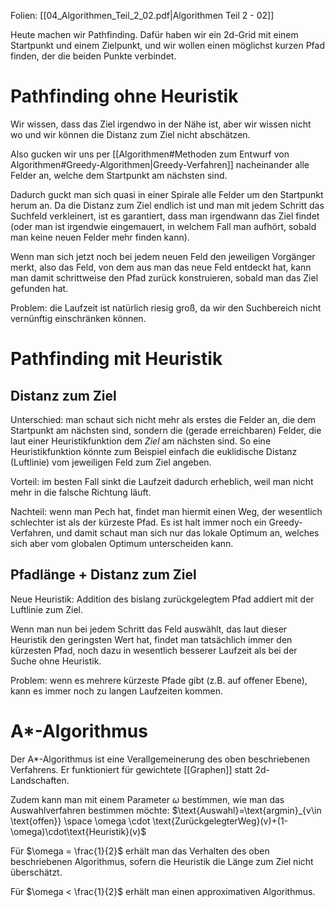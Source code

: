 Folien: [[04_Algorithmen_Teil_2_02.pdf|Algorithmen Teil 2 - 02]]

Heute machen wir Pathfinding.
Dafür haben wir ein 2d-Grid mit einem Startpunkt und einem Zielpunkt, und wir wollen einen möglichst kurzen Pfad finden, der die beiden Punkte verbindet.

# Pathfinding ohne Heuristik
Wir wissen, dass das Ziel irgendwo in der Nähe ist, aber wir wissen nicht wo und wir können die Distanz zum Ziel nicht abschätzen.

Also gucken wir uns per [[Algorithmen#Methoden zum Entwurf von Algorithmen#Greedy-Algorithmen|Greedy-Verfahren]] nacheinander alle Felder an, welche dem Startpunkt am nächsten sind.

Dadurch guckt man sich quasi in einer Spirale alle Felder um den Startpunkt herum an. Da die Distanz zum Ziel endlich ist und man mit jedem Schritt das Suchfeld verkleinert, ist es garantiert, dass man irgendwann das Ziel findet (oder man ist irgendwie eingemauert, in welchem Fall man aufhört, sobald man keine neuen Felder mehr finden kann).

Wenn man sich jetzt noch bei jedem neuen Feld den jeweiligen Vorgänger merkt, also das Feld, von dem aus man das neue Feld entdeckt hat, kann man damit schrittweise den Pfad zurück konstruieren, sobald man das Ziel gefunden hat.

Problem: die Laufzeit ist natürlich riesig groß, da wir den Suchbereich nicht vernünftig einschränken können.

# Pathfinding mit Heuristik
## Distanz zum Ziel
Unterschied: man schaut sich nicht mehr als erstes die Felder an, die dem Startpunkt am nächsten sind, sondern die (gerade erreichbaren) Felder, die laut einer Heuristikfunktion dem *Ziel* am nächsten sind.
So eine Heuristikfunktion könnte zum Beispiel einfach die euklidische Distanz (Luftlinie) vom jeweiligen Feld zum Ziel angeben.

Vorteil: im besten Fall sinkt die Laufzeit dadurch erheblich, weil man nicht mehr in die falsche Richtung läuft.

Nachteil: wenn man Pech hat, findet man hiermit einen Weg, der wesentlich schlechter ist als der kürzeste Pfad. Es ist halt immer noch ein Greedy-Verfahren, und damit schaut man sich nur das lokale Optimum an, welches sich aber vom globalen Optimum unterscheiden kann.

## Pfadlänge + Distanz zum Ziel
Neue Heuristik: Addition des bislang zurückgelegtem Pfad addiert mit der Luftlinie zum Ziel.

Wenn man nun bei jedem Schritt das Feld auswählt, das laut dieser Heuristik den geringsten Wert hat, findet man tatsächlich immer den kürzesten Pfad, noch dazu in wesentlich besserer Laufzeit als bei der Suche ohne Heuristik.

Problem: wenn es mehrere kürzeste Pfade gibt (z.B. auf offener Ebene), kann es immer noch zu langen Laufzeiten kommen.

# A*-Algorithmus
Der A*-Algorithmus ist eine Verallgemeinerung des oben beschriebenen Verfahrens. Er funktioniert für gewichtete [[Graphen]] statt 2d-Landschaften.

Zudem kann man mit einem Parameter $\omega$ bestimmen, wie man das Auswahlverfahren bestimmen möchte:
$\text{Auswahl}=\text{argmin}_{v\in \text{offen}} \space \omega \cdot \text{ZurückgelegterWeg}(v)+(1-\omega)\cdot\text{Heuristik}(v)$

Für $\omega = \frac{1}{2}$ erhält man das Verhalten des oben beschriebenen Algorithmus, sofern die Heuristik die Länge zum Ziel nicht überschätzt.

Für $\omega < \frac{1}{2}$ erhält man einen approximativen Algorithmus.